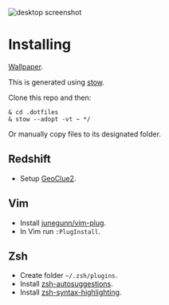 ![desktop screenshot](https://raw.githubusercontent.com/MuradBuyukasik/.dotfiles/main/20210525_152301.png)

# Installing

[Wallpaper](https://wallhaven.cc/w/8o3o7k).

This is generated using [stow](https://www.gnu.org/software/stow/).

Clone this repo and then:

```
& cd .dotfiles
& stow --adopt -vt ~ */
```

Or manually copy files to its designated folder.

## Redshift
* Setup [GeoClue2](https://wiki.archlinux.org/title/Redshift#Automatic_location_based_on_GeoClue2).

## Vim
* Install [junegunn/vim-plug](https://github.com/junegunn/vim-plug).
* In Vim run `:PlugInstall`.

## Zsh
* Create folder `~/.zsh/plugins`.
* Install [zsh-autosuggestions](https://github.com/zsh-users/zsh-autosuggestions).
* Install [zsh-syntax-highlighting](https://github.com/zsh-users/zsh-syntax-highlighting).
